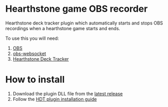 # Hearthstone game OBS recorder

Hearthstone deck tracker plugin which automatically starts and stops OBS recordings when a hearthstone game starts and ends.

To use this you will need:
1. [OBS](https://obsproject.com/)
2. [obs-websocket](https://obsproject.com/forum/resources/obs-websocket-remote-control-obs-studio-from-websockets.466/)
3. [Hearthstone Deck Tracker](https://hsreplay.net/downloads/)

# How to install
1. Download the plugin DLL file from the [latest release](https://github.com/darksworm/hearthstone-obs-recorder/releases/latest)
2. Follow the [HDT plugin installation guide](https://github.com/HearthSim/Hearthstone-Deck-Tracker/wiki/Available-Plugins)
